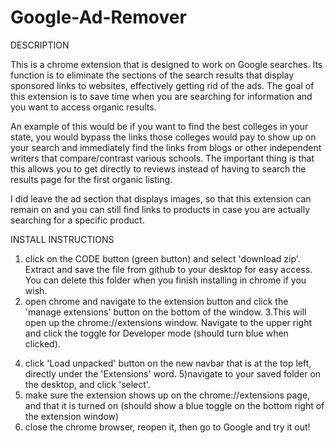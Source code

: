 # Google-Ad-Remover

DESCRIPTION

This is a chrome extension that is designed to work on Google searches. Its function is to eliminate the sections of the search results that display sponsored links to websites, effectively getting rid of the ads. The goal of this extension is to save time when you are searching for information and you want to access organic results.

An example of this would be if you want to find the best colleges in your state, you would bypass the links those colleges would pay to show up on your search and immediately find the links from blogs or other independent writers that compare/contrast various schools. The important thing is that this allows you to get directly to reviews instead of having to search the results page for the first organic listing.

I did leave the ad section that displays images, so that this extension can remain on and you can still find links to products in case you are actually searching for a specific product.

INSTALL INSTRUCTIONS

1. click on the CODE button (green button) and select 'download zip'. Extract and save the file from github to your desktop for easy access. You can delete this folder when you finish installing in chrome if you wish.
2. open chrome and navigate to the extension button and click the 'manage extensions' button on the bottom of the window.
   3.This will open up the chrome://extensions window. Navigate to the upper right and click the toggle for Developer mode (should turn blue when clicked).

4) click 'Load unpacked' button on the new navbar that is at the top left, directly under the 'Extensions' word.
   5)navigate to your saved folder on the desktop, and click 'select'.
5) make sure the extension shows up on the chrome://extensions page, and that it is turned on (should show a blue toggle on the bottom right of the extension window)
6) close the chrome browser, reopen it, then go to Google and try it out!
